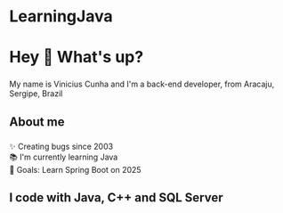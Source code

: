 # LearningJava


<h1 align="left">Hey 👋 What's up?</h1>

###

<p align="left">My name is Vinicius Cunha and I'm a back-end developer, from Aracaju, Sergipe, Brazil</p>

###

<h2 align="left">About me</h2>

###

<p align="left">✨ Creating bugs since 2003<br>📚 I'm currently learning Java<br>🎯 Goals: Learn Spring Boot on 2025<br></p>

###

<h2 align="left">I code with Java, C++ and SQL Server</h2>

###
